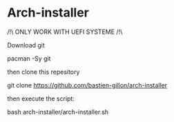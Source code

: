 # Arch-installer

/!\ ONLY WORK WITH UEFI SYSTEME /!\

Download git

pacman -Sy git 

then clone this repesitory

git clone https://github.com/bastien-gillon/arch-installer

then execute the script: 

bash arch-installer/arch-installer.sh